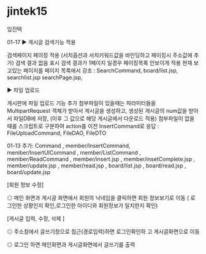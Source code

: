 # jintek15
임진택 


01-17 
▶
게시글 검색기능 적용

검색페이지 페이징 적용 (서치옵션과 서치키워드값을 바인딩하고 페이징시 주소값에 추가)
검색 결과 없음 표시
검색 결과가 1페이지 일경우 페이징목록 안보이게 적용
현재 보고있는 페이지를 페이지 목록에서 강조 
: SearchCommand, board/list.jsp, searchlist.jsp 
searchPage.jsp,

▶
파일 업로드

게시판에 파일 업로드 기능 추가 첨부파일이 있을때는 파라미터들을 MultipartRequest 
객체가 받아서 게시글을 생성하고, 생성된 게시글의 num값을 받아서 파일DB에 저장,
(이후 그 값으로 해당 게시글에서 다운로드 적용) 첨부파일이 없을 때를 스크립트로 구분하여
 action를 이전 InsertCommand로 응답
: FileUploadCommand, FileDAO, FileDTO

01-13 
추가: Command , member/InsertCommand, 
member/InsertUICommand , member/ListCommand , member/ReadCommand ,
member/insert.jsp , member/insetComplete.jsp , member/update.jsp , member/read.jsp , 
board/list.jsp , board/read.jsp , board/update.jsp

[회원 정보 수정]

◎ 메인 화면과 게시글 화면에서 회원의 닉네임을 클릭하면 회원
   정보보기로 이동 ( 로그인한 상황인지 확인,로그인한 아이디와
   회원정보가 일치한지 확인)


[게시글 입력, 수정, 삭제 ]

◎ 주소창에서 글쓰기창으로 접근(경로입력)하면 로그인확인하
   고 게시글화면으로 이동

◎ 로그인 하면 메인화면과 게시글화면에서 글쓰기를 출력


